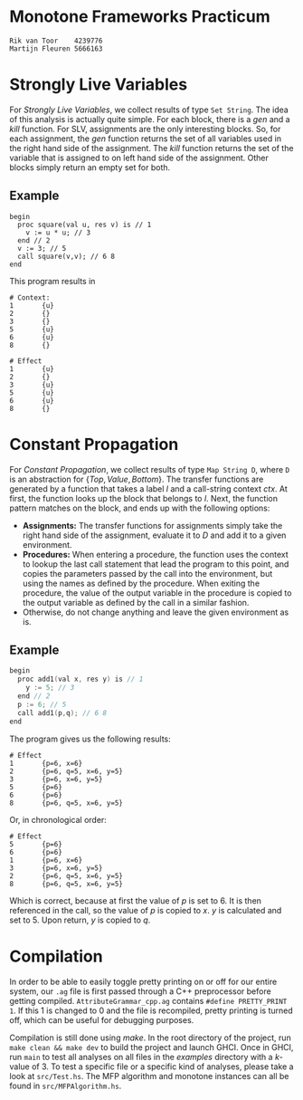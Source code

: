 # Monotone Frameworks Practicum

    Rik van Toor    4239776
    Martijn Fleuren 5666163

# Strongly Live Variables

For *Strongly Live Variables*, we collect results of type `Set String`. The idea of this analysis is actually quite simple. For each block, there is a *gen* and a *kill* function. For SLV, assignments are the only interesting blocks. So, for each assignment, the *gen* function returns the set of all variables used in the right hand side of the assignment. The *kill* function returns the set of the variable that is assigned to on left hand side of the assignment. Other blocks simply return an empty set for both.

## Example

```
begin
  proc square(val u, res v) is // 1
    v := u * u; // 3
  end // 2
  v := 3; // 5
  call square(v,v); // 6 8
end
```

This program results in 

```
# Context:
1       {u}
2       {}
3       {}
5       {u}
6       {u}
8       {}

# Effect
1       {u}
2       {}
3       {u}
5       {u}
6       {u}
8       {}
```

# Constant Propagation

For *Constant Propagation*, we collect results of type `Map String D`, where `D` is an abstraction for $\{Top, Value, Bottom\}$. The transfer functions are generated by a function that takes a label $l$ and a call-string context $ctx$. At first, the function looks up the block that belongs to $l$. Next, the function pattern matches on the block, and ends up with the following options:

* **Assignments:** The transfer functions for assignments simply take the right hand side of the assignment, evaluate it to $D$ and add it to a given environment.
* **Procedures:** When entering a procedure, the function uses the context to lookup the last call statement that lead the program to this point, and copies the parameters passed by the call into the environment, but using the names as defined by the procedure. When exiting the procedure, the value of the output variable in the procedure is copied to the output variable as defined by the call in a similar fashion.
* Otherwise, do not change anything and leave the given environment as is.

## Example

```c
begin
  proc add1(val x, res y) is // 1
    y := 5; // 3
  end // 2
  p := 6; // 5
  call add1(p,q); // 6 8
end
```

The program gives us the following results:

```
# Effect
1       {p=6, x=6}
2       {p=6, q=5, x=6, y=5}
3       {p=6, x=6, y=5}
5       {p=6}
6       {p=6}
8       {p=6, q=5, x=6, y=5}
```

Or, in chronological order:

```
# Effect
5       {p=6}
6       {p=6}
1       {p=6, x=6}
3       {p=6, x=6, y=5}
2       {p=6, q=5, x=6, y=5}
8       {p=6, q=5, x=6, y=5}
```

Which is correct, because at first the value of $p$ is set to 6. It is then referenced in the call, so the value of $p$ is copied to $x$. $y$ is calculated and set to 5. Upon return, $y$ is copied to $q$.

# Compilation

In order to be able to easily toggle pretty printing on or off for our entire system, our `.ag` file is first passed through a C++ preprocessor before getting compiled. `AttributeGrammar_cpp.ag` contains `#define PRETTY_PRINT 1`. If this $1$ is changed to $0$ and the file is recompiled, pretty printing is turned off, which can be useful for debugging purposes.

Compilation is still done using *make*. In the root directory of the project, run `make clean && make dev` to build the project and launch GHCI. Once in GHCI, run `main` to test all analyses on all files in the *examples* directory with a $k$-value of 3. To test a specific file or a specific kind of analyses, please take a look at `src/Test.hs`. The MFP algorithm and monotone instances can all be found in `src/MFPAlgorithm.hs`.
